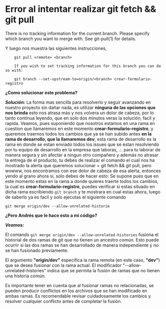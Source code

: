 # **Error al intentar realizar git fetch && git pull**
 
There is no tracking information for the current branch.
Please specify which branch you want to merge with.
See git-pull(1) for details.

Y luego nos muestra las siguientes instrucciones,

    	git pull <remote> <branch>

	    If you wish to set tracking information for this branch you can do so with:

    	git branch --set-upstream-to=origin/<branch> crear-formulario-registro


**¿Como solucionar este problema?**

***Solución:*** La forma mas sencilla para resolverlo y seguir avanzando en nuestro proyecto sin dañar nada, es utilizar **ninguna de las opciones que nos brinda** esto nos atrasa más y nos volvera un dolor de cabeza, por lo tanto continua leyendo, que en solo dos minutos veras la solución, facil y rapida.
Veamos, pues suponiendo que nosotros estamos en una rama en cuestion que llamaremos en este momento **crear-formulario-registro**, y queremos traernos todos los cambios que ya se han subido antes **en la rama de desarrollo, que la llamaremos dev**, esta rama de desarrollo es la rama en donde se estan enviado todos los issues que se estan resolviendo por tu equipo de desarrollo en la empresa que laboras, .:. para tu laborar de manera segura y sin afectar a ningun otro compañero y además no atrasar la entrega de el producto, tu debes de realizar el comando el cual nos ha mostrado la alerta que queremos solucionar = git fetch && git pull, pero wowww, nos encontramos con ese dolor de cabeza de esa alerta, entonces yendo al grano ahora si, solo debes de hacer esto: Se supone pues que en este momento estas en la rama a donde quieres traerte todos los cambios, la cual es **crear-formulario-registro**, puedes verificar si estas situado en dicha rama escribiendo ```git branch``` y te mostrara en cual estas ahora, luego de saberlo ya es facil y solo ejecutas el siguiente comando

```
git merge origin/dev --allow-unrelated-historie
```
**¿Pero Andrés que le hace esto a mi código?** 

***Veamos:***

El comando ```git merge origin/dev --allow-unrelated-histories``` fusiona el historial de dos ramas de git que no tienen un ancestro común. Esto puede ocurrir si las dos ramas se han desarrollado de manera independiente y no se han fusionado previamente.

El argumento **"origin/dev"** especifica la rama remota (en este caso, **"dev"**) que se desea fusionar con la rama actual. El modificador "--allow-unrelated-histories" indica que se permita la fusión de ramas que no tienen una historia común.

Es importante tener en cuenta que al fusionar ramas no relacionadas, se pueden producir conflictos en los archivos que se han modificado en ambas ramas. Es recomendable revisar cuidadosamente los cambios y resolver cualquier conflicto antes de completar la fusión.
